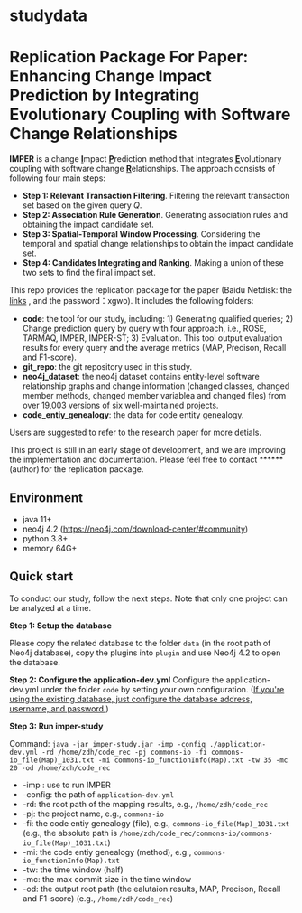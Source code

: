 # studydata
# Replication Package For Paper: Enhancing Change Impact Prediction by Integrating Evolutionary Coupling with Software Change Relationships

**IMPER** is a change <u>**I**</u>mpact <u>**P**</u>rediction method that integrates <u>**E**</u>volutionary coupling with software change <u>**R**</u>elationships. The approach consists of following four main steps:

+ **Step 1: Relevant Transaction Filtering**. Filtering the relevant transaction set based on the given query $Q$. 
+ **Step 2: Association Rule Generation**. Generating association rules and obtaining the impact candidate set.
+ **Step 3: Spatial-Temporal Window Processing**. Considering the temporal and spatial change relationships to obtain the impact candidate set.
+ **Step 4: Candidates Integrating and Ranking**. Making a union of these two sets to find the final impact set.

This repo provides the replication package for the paper (Baidu Netdisk: the [links](https://pan.baidu.com/s/1cwpj4-OMM5mOXhOdgWrV1Q ) , and the password：xgwo). It includes the following folders:

* **code**:  the tool for our study, including: 1) Generating qualified queries; 2) Change prediction query by query with four approach, i.e., ROSE, TARMAQ, IMPER, IMPER-ST; 3) Evaluation. This tool output evaluation results for every query and the average metrics (MAP, Precison, Recall and F1-score).  
* **git_repo**: the git repository used in this study. 
* **neo4j_dataset**: the neo4j dataset contains entity-level software relationship graphs and change information (changed classes, changed member methods, changed member variablea and changed files) from over 19,003 versions of six well-maintained projects. 
* **code_entiy_genealogy**: the data for code entity genealogy.

Users are suggested to refer to the research paper for more detials. 

This project is still in an early stage of development, and we are improving the implementation and documentation. Please feel free to contact ******(author) for the replication package.

## Environment

- java 11+
- neo4j 4.2 (https://neo4j.com/download-center/#community)
- python 3.8+
- memory 64G+

## Quick start
To conduct our study, follow the next steps.  Note that only one project can be analyzed at a time.

**Step 1: Setup the database**

Please copy the related database to the folder `data` (in the root path of Neo4j database), copy the plugins into  `plugin` and use Neo4j 4.2 to open the database.  

**Step 2:  Configure the application-dev.yml**
Configure the application-dev.yml under the folder `code` by setting your own configuration. (<u>If you're using the existing database, just configure the database address, username, and password.</u>)

**Step 3:  Run imper-study**

Command: `java -jar imper-study.jar -imp -config ./application-dev.yml -rd /home/zdh/code_rec -pj commons-io -fi commons-io_file(Map)_1031.txt -mi commons-io_functionInfo(Map).txt -tw 35 -mc 20 -od /home/zdh/code_rec`

- -imp : use to run IMPER
- -config: the path of `application-dev.yml`
- -rd: the root path of the mapping results, e.g., `/home/zdh/code_rec`
- -pj: the project name, e.g., `commons-io`
- -fi: the code entiy genealogy (file), e.g., `commons-io_file(Map)_1031.txt` (e.g., the absolute path is `/home/zdh/code_rec/commons-io/commons-io_file(Map)_1031.txt`)
- -mi: the code entiy genealogy (method), e.g., `commons-io_functionInfo(Map).txt`
- -tw: the time window (half)
- -mc: the max commit size in the time window
- -od: the output root path (the ealutaion results, MAP, Precison, Recall and F1-score) (e.g., `/home/zdh/code_rec`)



